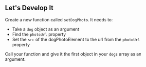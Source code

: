 ## Let's Develop It

Create a new function called `setDogPhoto`. It needs to:
- Take a `dog` object as an argument
- Find the `photoUrl` property
- Set the `src` of the dogPhotoElement to the url from the `photoUrl` property

Call your function and give it the first object in your `dogs` array as an argument.
